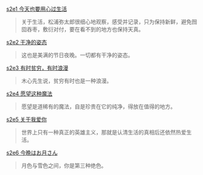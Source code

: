 [s2e1 今天也要用心过生活](?title=s2e1) 

> 关于生活，松浦弥太郎很细心地观察，感受并记录，只为保持新鲜，避免囫囵吞枣，敷衍对付，要在看不到的地方也保持天真。

[s2e2 干净的姿态](?title=s2e2)

> 这也是美满的节日夜晚。一切都有干净的姿态。
 
[s2e3 有时贫穷，有时浪漫](?title=s2e3)

> 木心先生说，贫穷有时也是一种浪漫。

[s2e4 愿望这种魔法](?title=s2e4) 

> 愿望是道稀有的魔法，自是珍贵在它的纯净，得放在值得的地方。

[s2e5 关于我爱你 ](?title=s2e5) 

> 世界上只有一种真正的英雄主义，那就是认清生活的真相后还依然热爱生活。

[s2e6 今晩はお月さん](?title=s2e6)

> 月色与雪色之间，你是第三种绝色。

